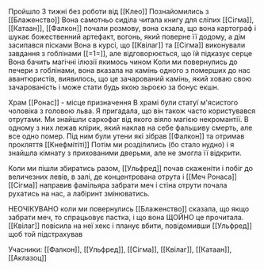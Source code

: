 Пройшло 3 тижні без роботи від [[Клео]]
Познайомились з [[Блаженство]]
Вона самотньо сиділа читала книгу для сліпих
[[Сігма]],  [[Катаан]], [[Фалкон]] почали розмову, вона скзала, що вона картограф і шукає божественний артефакт, вогонь, який поверне її додому, а дім засипався пісками
Вона в курсі, що [[Квілаг]] та [[Сігма]] виконували завдання з гоблінами [[=1=]], але відговорюється, що їй підказує серце 
Вона бачить магічні ілюзії якимось чином
Коли ми повернулись до печери з гоблінами, вона вказала на камінь одного з померших до нас авантюристів, виявилось, що це зачарований камінь, який ховаю свою зачарованість і може стати будь якою зьроєю за бонус екшн.


Храм [[Ронас]]  - місце призначення
В храмі були статуї м'ясистого чоловіка з головою льва. Я пригадала, що він також часто користувався отрутами. 
Ми знайшли саркофаг від якого віяло магією некромантії. В одному з них лежав клірик, який наклав на себе фальшиву смерть, але все одно помер. Під ним були утени які зібрав [[Фалкон]] та отримав прокляття [[Кнефмітіті]] 
Потім ми розділились (бо стало нудно) і я знайшла кімнату з прихованими дверьми, але не змогла її відкрити.

Коли ми пішли збиратись разом, [[Ульфред]] почав скаженіти і побіг до величезних левів, в залі, де концентрована отрута і [[Меч Ронаса]]
[[Сігма]] направив фамільяра забрати меч і стіна отрути почала рухатись на нас, а лабіринт змінюватись. 

НЕОЧІКУВАНО коли ми повернулись [[Блаженство]] сказала, що якщо забрати меч, то спрацьовує пастка, і що вона ЩОЙНО це прочитала. 
[[Квілаг]] повісила на неї хекс і планує вбити, повідомивши [[Ульфред]] щоб той підстрахував

Учасники: [[Фалкон]], [[Ульфред]], [[Сігма]], [[Квілаг]], [[Катаан]], [[Аклазоц]]





